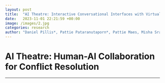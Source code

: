 ```yaml
---
layout: post
title:  "AI Theatre: Interactive Conversational Interfaces with Virtual Agents Can Increase Confidence and Self-Efficacy in Devising Solutions for Interpersonal Conflict Scenarios"
date:   2023-11-01 22:21:59 +00:00
image: /images/2.jpg
categories: research
author: "Daniel Pillis*, Pattie Pataranutaporn*, Pattie Maes, Misha Sra (2024)"
---
```


# AI Theatre: Human-AI Collaboration for Conflict Resolution



---
